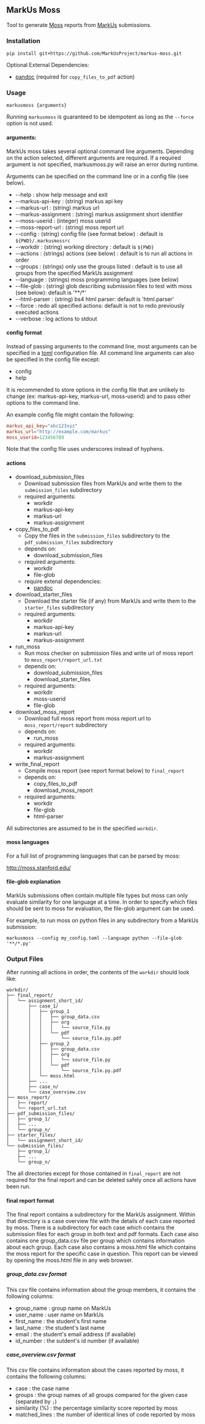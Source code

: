 ## MarkUs Moss

Tool to generate [Moss](http://moss.stanford.edu/) reports from [MarkUs](https://github.com/MarkUsProject/Markus) submissions.

### Installation

```shell script
pip install git+https://github.com/MarkUsProject/markus-moss.git
```

Optional External Dependencies:

- [pandoc](https://pandoc.org/) (required for `copy_files_to_pdf` action)

### Usage

```shell script
markusmoss {arguments}
```

Running `markusmoss` is guaranteed to be idempotent as long as the `--force` option is not used.

#### arguments:

MarkUs moss takes several optional command line arguments. Depending on the action selected, different arguments
are required. If a required argument is not specified, markusmoss.py will raise an error during runtime. 

Arguments can be specified on the command line or in a config file (see below).

* --help : show help message and exit
* --markus-api-key : (string) markus api key
* --markus-url : (string) markus url
* --markus-assignment : (string) markus assignment short identifier
* --moss-userid : (integer) moss userid
* --moss-report-url : (string) moss report url
* --config : (string) config file (see format below) : default is `${PWD}/.markusmossrc`
* --workdir : (string) working directory : default is `${PWD}`
* --actions : (strings) actions (see below) : default is to run all actions in order 
* --groups : (strings) only use the groups listed : default is to use all groups from the specified MarkUs assignment
* --language : (strings) moss programming languages (see below)
* --file-glob : (string) glob describing submission files to test with moss (see below): default is '\*\*/\*'
* --html-parser : (string) bs4 html parser: default is 'html.parser'
* --force : redo all specified actions: default is not to redo previously executed actions
* --verbose : log actions to stdout

#### config format

Instead of passing arguments to the command line, most arguments can be specified in a 
[toml](https://github.com/toml-lang/toml) configuration file. All command line arguments can also be specified in the 
config file except:

* config
* help

It is recommended to store options in the config file that are unlikely to change (ex: markus-api-key, markus-url, moss-userid)
and to pass other options to the command line.

An example config file might contain the following:

```toml
markus_api_key="abc123xyz"
markus_url="http://example.com/markus"
moss_userid=123456789
```

Note that the config file uses underscores instead of hyphens.

#### actions

* download_submission_files
    * Download submission files from MarkUs and write them to the `submission_files` subdirectory
    * required arguments:
        * workdir
        * markus-api-key
        * markus-url
        * markus-assignment
* copy_files_to_pdf
    * Copy the files in the `submission_files` subdirectory to the `pdf_submission_files` subdirectory
    * depends on:
        * download_submission_files
    * required arguments:
        * workdir
        * file-glob
    * require extenal dependencies:
        * [pandoc](https://pandoc.org/)
* download_starter_files
    * Download the starter file (if any) from MarkUs and write them to the `starter_files` subdirectory
    * required arguments:
        * workdir
        * markus-api-key
        * markus-url
        * markus-assignment
* run_moss
    * Run moss checker on submission files and write url of moss report to `moss_report/report_url.txt`
    * depends on:
        * download_submission_files
        * download_starter_files
    * required arguments:
        * workdir
        * moss-userid
        * file-glob
* download_moss_report
    * Download full moss report from moss report url to `moss_report/report` subdirectory
    * depends on:
        * run_moss
    * required arguments:
        * workdir
        * markus-assignment
* write_final_report
    * Compile moss report (see report format below) to `final_report`
    * depends on:
        * copy_files_to_pdf
        * download_moss_report
    * required arguments:
        * workdir
        * file-glob
        * html-parser

All subirectories are assumed to be in the specified `workdir`.

#### moss languages

For a full list of programming languages that can be parsed by moss:

http://moss.stanford.edu/

#### file-glob explanation

MarkUs submissions often contain multiple file types but moss can only evaluate similarity for one language at a time.
In order to specify which files should be sent to moss for evaluation, the file-glob argument can be used.

For example, to run moss on python files in any subdirectory from a MarkUs submission:

```shell script
markusmoss --config my_config.toml --language python --file-glob '**/*.py'
```

### Output Files

After running all actions in order, the contents of the `workdir` should look like:

```
workdir/
├── final_report/
│   └── assignment_short_id/
│       ├── case_1/
│       │   ├── group_1
│       │   │   ├── group_data.csv
│       │   │   ├── org
│       │   │   │   └── source_file.py
│       │   │   └── pdf
│       │   │       └── source_file.py.pdf
│       │   ├── group_2
│       │   │   ├── group_data.csv
│       │   │   ├── org
│       │   │   │   └── source_file.py
│       │   │   └── pdf
│       │   │       └── source_file.py.pdf
│       │   └── moss.html
│       ├── ...
│       ├── case_n/
│       └── case_overview.csv
├── moss_report/
│   ├── report/
│   └── report_url.txt
├── pdf_submission_files/
│   ├── group_1/
│   ├── ...
│   └── group_n/
├── starter_files/
│   └── assignment_short_id/
└── submission_files/
    ├── group_1/
    ├── ...
    └── group_n/
```

The all directories except for those contained in `final_report` are not required for the final report and can be
deleted safely once all actions have been run.

#### final report format

The final report contains a subdirectory for the MarkUs assignment. 
Within that directory is a case overview file with the details of each case reported by moss.
There is a subdirectory for each case which contains the submission files for each group in both text and pdf formats.
Each case also contains one group_data.csv file per group which contains information about each group.
Each case also contains a moss.html file which contains the moss report for the specific case in question. 
This report can be viewed by opening the moss.html file in any web browser.

##### group_data.csv format

This csv file contains information about the group members, it contains the following columns:

- group_name : group name on MarkUs
- user_name : user name on MarkUs
- first_name : the student's first name
- last_name : the student's last name
- email : the student's email address (if available)
- id_number : the sutdent's id number (if available)

##### case_overview.csv format

This csv file contains information about the cases reported by moss, it contains the following columns:

- case : the case name
- groups : the group names of all groups compared for the given case (separated by `;`)
- similarity (%) : the percentage similarity score reported by moss
- matched_lines : the number of identical lines of code reported by moss 

